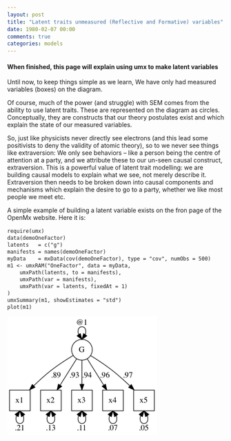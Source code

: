 ```yaml
---
layout: post
title: "Latent traits unmeasured (Reflective and Formative) variables"
date: 1980-02-07 00:00
comments: true
categories: models
---
```


#### When finished, this page will explain using umx to make latent variables

Until now, to keep things simple as we learn, We have only had measured variables (boxes) on the diagram.

Of course, much of the power  (and struggle) with SEM comes from the ability to use latent traits. These are represented on the diagram as circles. Conceptually, they are constructs that our theory postulates exist and which explain the state of our measured variables.

So, just like physicists never directly see electrons (and this lead some positivists to deny the validity of atomic theory), so to we never see things like extraversion: We only see behaviors – like a person being the centre of attention at a party, and we attribute these to our un-seen causal construct, extraversion. This is a powerful value of latent trait modelling: we are building causal models to explain what we see, not merely describe it. Extraversion then needs to be broken down into causal components and mechanisms which explain the desire to go to a party, whether we like most people we meet etc.

A simple example of building a latent variable exists on the fron page of the OpenMx website.
Here it is:

```splus
require(umx)
data(demoOneFactor)
latents   = c("g")
manifests = names(demoOneFactor)
myData    = mxData(cov(demoOneFactor), type = "cov", numObs = 500)
m1 <- umxRAM("OneFactor", data = myData,
	umxPath(latents, to = manifests),
	umxPath(var = manifests),
	umxPath(var = latents, fixedAt = 1)
)
umxSummary(m1, showEstimates = "std")
plot(m1)
```

![g](/media/latents/OneFactor.png)